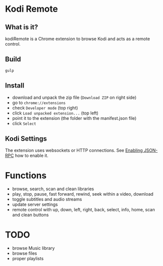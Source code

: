 # Kodi Remote

## What is it?

kodiRemote is a Chrome extension to browse Kodi and acts as a remote control.

## Build

`gulp`

## Install

- download and unpack the zip file (`Download ZIP` on right side)
- go to `chrome://extensions`
- check `Developer mode` (top right)
- click `Load unpacked extension...` (top left)
- point it to the extension (the folder with the manifest.json file)
- click `Select`

## Kodi Settings

The extension uses websockets or HTTP connections. See [Enabling JSON-RPC](http://kodi.wiki/view/JSON-RPC_API#Enabling_JSON-RPC) how to enable it.

# Functions

- browse, search, scan and clean libraries
- play, stop, pause, fast forward, rewind, seek within a video, download
- toggle subtitles and audio streams
- update server settings
- remote control with up, down, left, right, back, select, info, home, scan and clean buttons

# TODO

- browse Music library
- browse files
- proper playlists